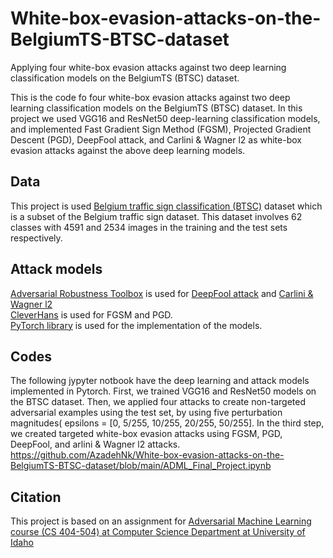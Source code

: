# White-box-evasion-attacks-on-the-BelgiumTS-BTSC-dataset
 Applying four white-box evasion attacks against two deep learning classification models on the BelgiumTS (BTSC) dataset.

This is the code fo four white-box evasion attacks against two deep learning classification models on the BelgiumTS (BTSC) dataset. In this project we used VGG16 and ResNet50 deep-learning classification models, and implemented Fast Gradient Sign Method (FGSM), Projected Gradient Descent (PGD), DeepFool attack, and Carlini & Wagner l2 as white-box evasion attacks against the above deep learning models.

## Data
This project is used [Belgium traffic sign classification (BTSC)](https://btsd.ethz.ch/shareddata/) dataset which is a subset of the Belgium traffic sign dataset. This dataset involves 62 classes with 4591 and 2534 images in the training and the test sets respectively.

## Attack models

[Adversarial Robustness Toolbox](https://adversarial-robustness-toolbox.readthedocs.io/en/latest/modules/attacks/evasion.html) is used for [DeepFool attack](https://adversarial-robustness-toolbox.readthedocs.io/en/latest/modules/attacks/evasion.html#deepfool) and [Carlini & Wagner l2](https://adversarial-robustness-toolbox.readthedocs.io/en/latest/modules/attacks/evasion.html#carlini-and-wagner-l-2-attack)         
[CleverHans](https://github.com/cleverhans-lab/cleverhans) is used for FGSM and PGD.    
[PyTorch library](https://pytorch.org/tutorials/beginner/fgsm_tutorial.html) is used for the implementation of the models.  

## Codes
The following jypyter notbook have the deep learning and attack models implemented in Pytorch.
First, we trained VGG16 and ResNet50 models on the BTSC dataset. Then, we applied four attacks to create non-targeted adversarial examples using the test set, by using five perturbation magnitudes( epsilons = [0, 5/255, 10/255, 20/255, 50/255]. In the third step, we created targeted white-box evasion attacks using FGSM, PGD, DeepFool, and arlini & Wagner l2 attacks. https://github.com/AzadehNk/White-box-evasion-attacks-on-the-BelgiumTS-BTSC-dataset/blob/main/ADML_Final_Project.ipynb

## Citation
This project is based on an assignment for [Adversarial Machine Learning course (CS 404-504) at Computer Science Department at University of Idaho](https://www.webpages.uidaho.edu/vakanski/CS_504.html)
